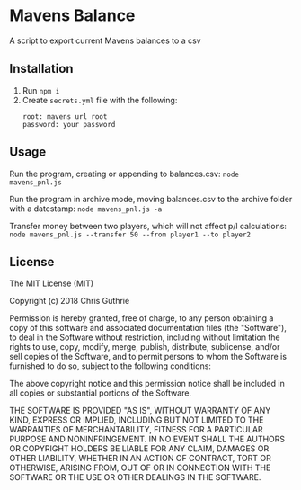 # Mavens Balance
 
A script to export current Mavens balances to a csv

## Installation
 
1) Run `npm i`
2) Create `secrets.yml` file with the following:
    ```
    root: mavens url root
    password: your password
    ```
 
## Usage
 
Run the program, creating or appending to balances.csv: `node mavens_pnl.js`

Run the program in archive mode, moving balances.csv to the archive folder with a datestamp: `node mavens_pnl.js -a`

Transfer money between two players, which will not affect p/l calculations: `node mavens_pnl.js --transfer 50 --from player1 --to player2`
 
## License
 
The MIT License (MIT)

Copyright (c) 2018 Chris Guthrie

Permission is hereby granted, free of charge, to any person obtaining a copy of this software and associated documentation files (the "Software"), to deal in the Software without restriction, including without limitation the rights to use, copy, modify, merge, publish, distribute, sublicense, and/or sell copies of the Software, and to permit persons to whom the Software is furnished to do so, subject to the following conditions:

The above copyright notice and this permission notice shall be included in all copies or substantial portions of the Software.

THE SOFTWARE IS PROVIDED "AS IS", WITHOUT WARRANTY OF ANY KIND, EXPRESS OR IMPLIED, INCLUDING BUT NOT LIMITED TO THE WARRANTIES OF MERCHANTABILITY, FITNESS FOR A PARTICULAR PURPOSE AND NONINFRINGEMENT. IN NO EVENT SHALL THE AUTHORS OR COPYRIGHT HOLDERS BE LIABLE FOR ANY CLAIM, DAMAGES OR OTHER LIABILITY, WHETHER IN AN ACTION OF CONTRACT, TORT OR OTHERWISE, ARISING FROM, OUT OF OR IN CONNECTION WITH THE SOFTWARE OR THE USE OR OTHER DEALINGS IN THE SOFTWARE.

##
